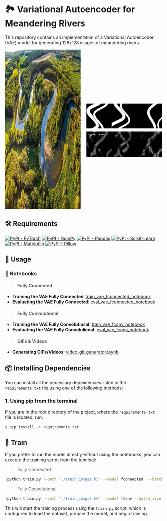 # 🏞️ Variational Autoencoder for Meandering Rivers

This repository contains an implementation of a Variational Autoencoder (VAE) model for generating 128x128 images of meandering rivers.

<div align="center" style="display: flex; justify-content: center; align-items: center;">
  <div style="flex: 1; text-align: right;">
    <img src="./images/meandering_river-amazonas.jpg" alt="Meandering River" style="width: 256px; height: 512px;"/>
  </div>
  <div style="flex: 1; margin-left: 20px; text-align: left;">
    <img src="./images/meandering_river-1.png" alt="Meandering River PNG" style="display: block; width: 256px;"/>
    <img src="./images/meandering_river-1.gif" alt="Meandering River GIF" style="display: block; width: 256px; margin-top: 10px;"/>
  </div>
</div>


## 🛠️ Requirements

[![PyPI - PyTorch](https://img.shields.io/pypi/v/torch?label=pytorch&logo=pypi)](https://pypi.org/project/torch/)
[![PyPI - NumPy](https://img.shields.io/pypi/v/numpy?label=numpy&logo=pypi)](https://pypi.org/project/numpy/)
[![PyPI - Pandas](https://img.shields.io/pypi/v/pandas?label=pandas&logo=pypi)](https://pypi.org/project/pandas/)
[![PyPI - Scikit-Learn](https://img.shields.io/pypi/v/scikit-learn?label=scikit-learn&logo=pypi)](https://pypi.org/project/scikit-learn/)
[![PyPI - Matplotlib](https://img.shields.io/pypi/v/matplotlib?label=matplotlib&logo=pypi)](https://pypi.org/project/matplotlib/)
[![PyPI - Pillow](https://img.shields.io/pypi/v/Pillow?label=pillow&logo=pypi)](https://pypi.org/project/Pillow/)

## 🚀 Usage

### 📓 Notebooks

> #### Fully Connected 
- **Training the VAE Fully Connected**: [train_vae_fconnected_notebook](./notebooks/1-train_vae_fconnected_notebook.ipynb)
- **Evaluating the VAE Fully Connected**: [eval_vae_fconnected_notebook](./notebooks/1-eval_vae_fconnected_notebook.ipynb)

> #### Fully Convolutional 
- **Training the VAE Fully Convolutional**: [train_vae_fconv_notebook](./notebooks/2-train_vae_fconv_notebook.ipynb)
- **Evaluating the VAE Fully Convolutional**: [eval_vae_fconv_notebook](./notebooks/2-eval_vae_fconv_notebook.ipynb)

> #### GIFs & Videos
- **Generating GIFs/Videos**: [video_gif_generator.ipynb](./video-gif/video_gif_generator.ipynb)


## 📦 Installing Dependencies

You can install all the necessary dependencies listed in the `requirements.txt` file using one of the following methods:

### 1. **Using pip from the terminal**

If you are in the root directory of the project, where the `requirements.txt` file is located, run:

```bash
$ pip install -r requirements.txt
```

## 🤖 Train 

If you prefer to run the model directly without using the notebooks, you can execute the training script from the terminal:

> Fully Connected

```bash
!python train.py --path "./train_images.h5" --model fconnected  --batch_size 128 --epochs 100

```

> Fully Convolutional

```bash
!python train.py --path "./train_images.h5" --model fconv --batch_size 128 --epochs 100
```

This will start the training process using the `train.py` script, which is configured to load the dataset, prepare the model, and begin training.
